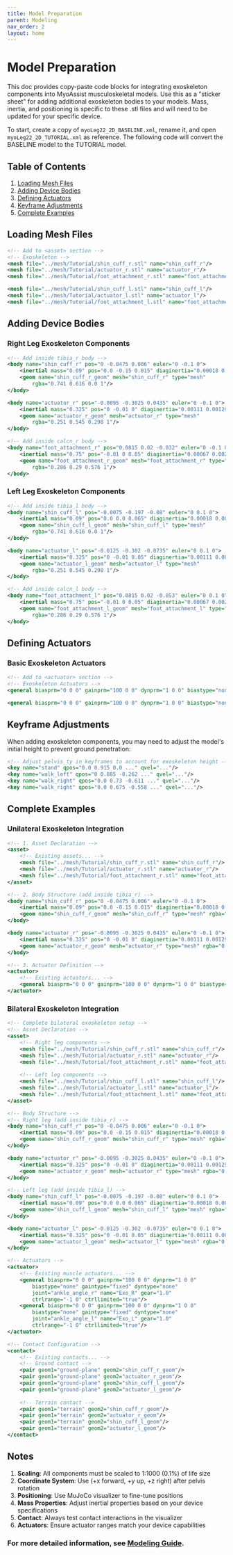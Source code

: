 ```yaml
---
title: Model Preparation
parent: Modeling
nav_order: 2
layout: home
---
```


# Model Preparation

This doc provides copy-paste code blocks for integrating exoskeleton components into MyoAssist musculoskeletal models. Use this as a "sticker sheet" for adding additional exoskeleton bodies to your models. Mass, inertia, and positioning is specific to these .stl files and will need to be updated for your specific device.

To start, create a copy of `myoLeg22_2D_BASELINE.xml`, rename it, and open `myoLeg22_2D_TUTORIAL.xml` as reference. The following code will convert the BASELINE model to the TUTORIAL model.

## Table of Contents

1. [Loading Mesh Files](#loading-mesh-files)
2. [Adding Device Bodies](#adding-device-bodies)
3. [Defining Actuators](#defining-actuators)
4. [Keyframe Adjustments](#keyframe-adjustments)
5. [Complete Examples](#complete-examples)

## Loading Mesh Files

```xml
<!-- Add to <asset> section -->
<!-- Exoskeleton -->
<mesh file="../mesh/Tutorial/shin_cuff_r.stl" name="shin_cuff_r"/>
<mesh file="../mesh/Tutorial/actuator_r.stl" name="actuator_r"/>
<mesh file="../mesh/Tutorial/foot_attachment_r.stl" name="foot_attachment_r"/>

<mesh file="../mesh/Tutorial/shin_cuff_l.stl" name="shin_cuff_l"/>
<mesh file="../mesh/Tutorial/actuator_l.stl" name="actuator_l"/>
<mesh file="../mesh/Tutorial/foot_attachment_l.stl" name="foot_attachment_l"/>
```

## Adding Device Bodies

### Right Leg Exoskeleton Components
```xml
<!-- Add inside tibia_r body -->
<body name="shin_cuff_r" pos="0 -0.0475 0.006" euler="0 -0.1 0">
    <inertial mass="0.09" pos="0.0 -0.15 0.015" diaginertia="0.00018 0.00029 0.00013"/>
    <geom name="shin_cuff_r_geom" mesh="shin_cuff_r" type="mesh"
        rgba="0.741 0.616 0.0 1"/>
</body>

<body name="actuator_r" pos="-0.0095 -0.3025 0.0435" euler="0 -0.1 0">
    <inertial mass="0.325" pos="0 -0.01 0" diaginertia="0.00111 0.00129 0.00137"/>
    <geom name="actuator_r_geom" mesh="actuator_r" type="mesh"
        rgba="0.251 0.545 0.298 1"/>
</body>

<!-- Add inside calcn_r body -->
<body name="foot_attachment_r" pos="0.0815 0.02 -0.032" euler="0 -0.1 0">
    <inertial mass="0.75" pos="-0.01 0 0.05" diaginertia="0.00067 0.00264 0.00247"/>
    <geom name="foot_attachment_r_geom" mesh="foot_attachment_r" type="mesh"
        rgba="0.286 0.29 0.576 1"/>
</body>
```

### Left Leg Exoskeleton Components
```xml
<!-- Add inside tibia_l body -->
<body name="shin_cuff_l" pos="-0.0075 -0.197 -0.08" euler="0 0.1 0">
    <inertial mass="0.09" pos="0.0 0.0 0.065" diaginertia="0.00018 0.00029 0.00013"/>
    <geom name="shin_cuff_l_geom" mesh="shin_cuff_l" type="mesh"
        rgba="0.741 0.616 0.0 1"/>
</body>

<body name="actuator_l" pos="-0.0125 -0.302 -0.0735" euler="0 0.1 0">
    <inertial mass="0.325" pos="0 -0.01 0.05" diaginertia="0.00111 0.00129 0.00137"/>
    <geom name="actuator_l_geom" mesh="actuator_l" type="mesh"
        rgba="0.251 0.545 0.298 1"/>
</body>

<!-- Add inside calcn_l body -->
<body name="foot_attachment_l" pos="0.0815 0.02 -0.053" euler="0 0.1 0">
    <inertial mass="0.75" pos="-0.01 0 0.05" diaginertia="0.00067 0.00264 0.00247"/>
    <geom name="foot_attachment_l_geom" mesh="foot_attachment_l" type="mesh"
        rgba="0.286 0.29 0.576 1"/>
</body>
```

## Defining Actuators

### Basic Exoskeleton Actuators
```xml
<!-- Add to <actuator> section -->
<!-- Exoskeleton Actuators -->
<general biasprm="0 0 0" gainprm="100 0 0" dynprm="1 0 0" biastype="none" gaintype="fixed" dyntype="none" joint="ankle_angle_r" name="Exo_R" gear="1.0" ctrlrange="-1 0" ctrllimited="true"/>

<general biasprm="0 0 0" gainprm="100 0 0" dynprm="1 0 0" biastype="none" gaintype="fixed" dyntype="none" joint="ankle_angle_l" name="Exo_L" gear="1.0" ctrlrange="-1 0" ctrllimited="true"/>
```

## Keyframe Adjustments

When adding exoskeleton components, you may need to adjust the model's initial height to prevent ground penetration:

```xml
<!-- Adjust pelvis_ty in keyframes to account for exoskeleton height -->
<key name="stand" qpos="0.0 0.915 0.0 ..." qvel="..."/>
<key name="walk_left" qpos="0 0.885 -0.262 ..." qvel="..."/>
<key name="walk_right" qpos="0.0 0.73 -0.611 ..." qvel="..."/>
<key name="walk_right" qpos="0.0 0.675 -0.558 ..." qvel="..."/>
```

## Complete Examples

### Unilateral Exoskeleton Integration
```xml
<!-- 1. Asset Declaration -->
<asset>
    <!-- Existing assets... -->
    <mesh file="../mesh/Tutorial/shin_cuff_r.stl" name="shin_cuff_r"/>
    <mesh file="../mesh/Tutorial/actuator_r.stl" name="actuator_r"/>
    <mesh file="../mesh/Tutorial/foot_attachment_r.stl" name="foot_attachment_r"/>
</asset>

<!-- 2. Body Structure (add inside tibia_r) -->
<body name="shin_cuff_r" pos="0 -0.0475 0.006" euler="0 -0.1 0">
    <inertial mass="0.09" pos="0.0 -0.15 0.015" diaginertia="0.00018 0.00029 0.00013"/>
    <geom name="shin_cuff_r_geom" mesh="shin_cuff_r" type="mesh" rgba="0.741 0.616 0.0 1"/>
</body>

<body name="actuator_r" pos="-0.0095 -0.3025 0.0435" euler="0 -0.1 0">
    <inertial mass="0.325" pos="0 -0.01 0" diaginertia="0.00111 0.00129 0.00137"/>
    <geom name="actuator_r_geom" mesh="actuator_r" type="mesh" rgba="0.251 0.545 0.298 1"/>
</body>

<!-- 3. Actuator Definition -->
<actuator>
    <!-- Existing actuators... -->
    <general biasprm="0 0 0" gainprm="100 0 0" dynprm="1 0 0" biastype="none" gaintype="fixed" dyntype="none" joint="ankle_angle_r" name="Exo_R" gear="1.0" ctrlrange="-1 0" ctrllimited="true"/>
</actuator>
```

### Bilateral Exoskeleton Integration
```xml
<!-- Complete bilateral exoskeleton setup -->
<!-- Asset Declaration -->
<asset>
    <!-- Right leg components -->
    <mesh file="../mesh/Tutorial/shin_cuff_r.stl" name="shin_cuff_r"/>
    <mesh file="../mesh/Tutorial/actuator_r.stl" name="actuator_r"/>
    <mesh file="../mesh/Tutorial/foot_attachment_r.stl" name="foot_attachment_r"/>
    
    <!-- Left leg components -->
    <mesh file="../mesh/Tutorial/shin_cuff_l.stl" name="shin_cuff_l"/>
    <mesh file="../mesh/Tutorial/actuator_l.stl" name="actuator_l"/>
    <mesh file="../mesh/Tutorial/foot_attachment_l.stl" name="foot_attachment_l"/>
</asset>

<!-- Body Structure -->
<!-- Right leg (add inside tibia_r) -->
<body name="shin_cuff_r" pos="0 -0.0475 0.006" euler="0 -0.1 0">
    <inertial mass="0.09" pos="0.0 -0.15 0.015" diaginertia="0.00018 0.00029 0.00013"/>
    <geom name="shin_cuff_r_geom" mesh="shin_cuff_r" type="mesh" rgba="0.741 0.616 0.0 1"/>
</body>

<body name="actuator_r" pos="-0.0095 -0.3025 0.0435" euler="0 -0.1 0">
    <inertial mass="0.325" pos="0 -0.01 0" diaginertia="0.00111 0.00129 0.00137"/>
    <geom name="actuator_r_geom" mesh="actuator_r" type="mesh" rgba="0.251 0.545 0.298 1"/>
</body>

<!-- Left leg (add inside tibia_l) -->
<body name="shin_cuff_l" pos="-0.0075 -0.197 -0.08" euler="0 0.1 0">
    <inertial mass="0.09" pos="0.0 0.0 0.065" diaginertia="0.00018 0.00029 0.00013"/>
    <geom name="shin_cuff_l_geom" mesh="shin_cuff_l" type="mesh" rgba="0.741 0.616 0.0 1"/>
</body>

<body name="actuator_l" pos="-0.0125 -0.302 -0.0735" euler="0 0.1 0">
    <inertial mass="0.325" pos="0 -0.01 0.05" diaginertia="0.00111 0.00129 0.00137"/>
    <geom name="actuator_l_geom" mesh="actuator_l" type="mesh" rgba="0.251 0.545 0.298 1"/>
</body>

<!-- Actuators -->
<actuator>
    <!-- Existing muscle actuators... -->
    <general biasprm="0 0 0" gainprm="100 0 0" dynprm="1 0 0" 
        biastype="none" gaintype="fixed" dyntype="none" 
        joint="ankle_angle_r" name="Exo_R" gear="1.0" 
        ctrlrange="-1 0" ctrllimited="true"/>
    <general biasprm="0 0 0" gainprm="100 0 0" dynprm="1 0 0" 
        biastype="none" gaintype="fixed" dyntype="none" 
        joint="ankle_angle_l" name="Exo_L" gear="1.0" 
        ctrlrange="-1 0" ctrllimited="true"/>
</actuator>

<!-- Contact Configuration -->
<contact>
    <!-- Existing contacts... -->
    <!-- Ground contact -->
    <pair geom1="ground-plane" geom2="shin_cuff_r_geom"/>
    <pair geom1="ground-plane" geom2="actuator_r_geom"/>
    <pair geom1="ground-plane" geom2="shin_cuff_l_geom"/>
    <pair geom1="ground-plane" geom2="actuator_l_geom"/>
    
    <!-- Terrain contact -->
    <pair geom1="terrain" geom2="shin_cuff_r_geom"/>
    <pair geom1="terrain" geom2="actuator_r_geom"/>
    <pair geom1="terrain" geom2="shin_cuff_l_geom"/>
    <pair geom1="terrain" geom2="actuator_l_geom"/>
</contact>
```

## Notes

1. **Scaling**: All components must be scaled to 1:1000 (0.1%) of life size
2. **Coordinate System**: Use (+x forward, +y up, +z right) after pelvis rotation
3. **Positioning**: Use MuJoCo visualizer to fine-tune positions
4. **Mass Properties**: Adjust inertial properties based on your device specifications
5. **Contact**: Always test contact interactions in the visualizer
6. **Actuators**: Ensure actuator ranges match your device capabilities

### For more detailed information, see [Modeling Guide](../Modeling.md).
